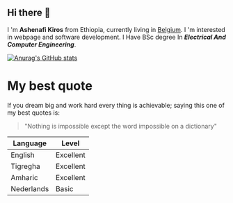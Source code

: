 ## Hi there 👋

I 'm **Ashenafi Kiros** from Ethiopia, currently living in [Belgium](www.visitbelgium.com). I 'm interested in webpage and software development. I Have BSc degree In **_Electrical And Computer Engineering_**.

[![Anurag's GitHub stats](https://github-readme-stats.vercel.app/api?username=Ashenafi21KG)](https://github.com/anuraghazra/github-readme-stats)

# My best quote

If you dream big and work hard every thing is achievable; saying this one of my best quotes is:
>"Nothing is impossible except the word impossible on a dictionary"

 | Language | Level |
 | --- |--- |
 | English | Excellent |
 | Tigregha | Excellent |
 | Amharic | Excellent |
 | Nederlands | Basic |
